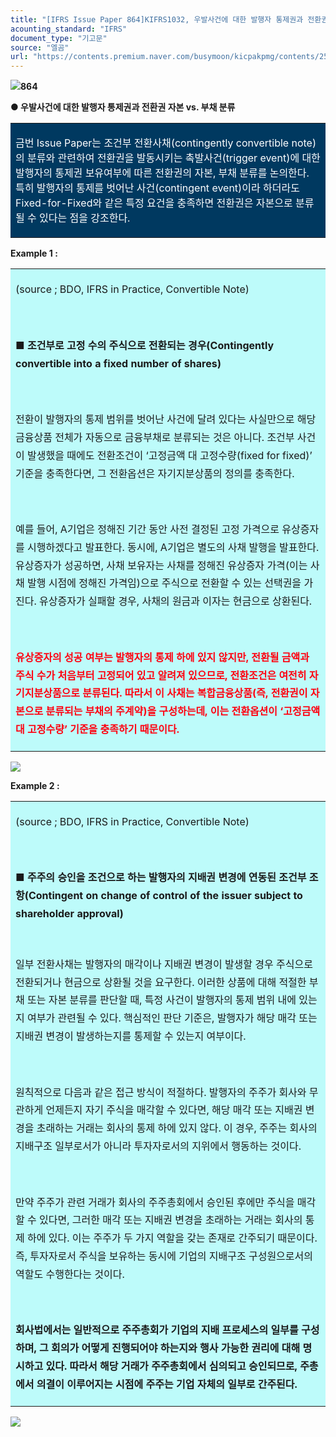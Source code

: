 ```yaml
---
title: "[IFRS Issue Paper 864]KIFRS1032, 우발사건에 대한 발행자 통제권과 전환권 자본 vs. 부채 분류"
acounting_standard: "IFRS"
document_type: "기고문"
source: "엘곰"
url: "https://contents.premium.naver.com/busymoon/kicpakpmg/contents/250620152502024ek"
---
```

![](https://n2.news.naver.com/l.gif?type=content)**864**

**● 우발사건에 대한 발행자 통제권과 전환권 자본 vs. 부채 분류**

<table style=""><tbody><tr><td colspan="3" rowspan="1" style="width: 99.99%; height: 109.0px;  background-color: #003960;"><div><p style=""><span style="color:#ffffff;">금번 Issue Paper는 조건부 전환사채(contingently convertible note)의 분류와 관련하여 전환권을 발동시키는 촉발사건(trigger event)에 대한 발행자의 통제권 보유여부에 따른 전환권의 자본, 부채 분류를 논의한다. 특히 발행자의 통제를 벗어난 사건(contingent event)이라 하더라도 Fixed-for-Fixed와 같은 특정 요건을 충족하면 전환권은 자본으로 분류될 수 있다는 점을 강조한다.</span></p></div></td></tr></tbody></table>

**Example 1 :**

<table style=""><tbody><tr><td colspan="3" rowspan="1" style="width: 99.99%; height: 129.0px;  background-color: #bdfbfa;"><div><p style="line-height:1.8;"><span style="">(source ; BDO, IFRS in Practice, Convertible Note)</span></p></div><div><p style="line-height:1.8;"><span style=""><b>​</b></span></p></div><div><p style="line-height:1.8;"><span style=""><b>■ 조건부로 고정 수의 주식으로 전환되는 경우(Contingently convertible into a fixed number of shares)</b></span></p></div><div><p style="line-height:1.8;"><span style=""><b>​</b></span></p></div><div><p style="line-height:1.8;"><span style="">전환이 발행자의 통제 범위를 벗어난 사건에 달려 있다는 사실만으로 해당 금융상품 전체가 자동으로 금융부채로 분류되는 것은 아니다. 조건부 사건이 발생했을 때에도 전환조건이 ‘고정금액 대 고정수량(fixed for fixed)’ 기준을 충족한다면, 그 전환옵션은 자기지분상품의 정의를 충족한다.</span></p></div><div><p style="line-height:1.8;"><span style="">​</span></p></div><div><p style="line-height:1.8;"><span style="">예를 들어, A기업은 정해진 기간 동안 사전 결정된 고정 가격으로 유상증자를 시행하겠다고 발표한다. 동시에, A기업은 별도의 사채 발행을 발표한다. 유상증자가 성공하면, 사채 보유자는 사채를 정해진 유상증자 가격(이는 사채 발행 시점에 정해진 가격임)으로 주식으로 전환할 수 있는 선택권을 가진다. 유상증자가 실패할 경우, 사채의 원금과 이자는 현금으로 상환된다.</span></p></div><div><p style="line-height:1.8;"><span style="">​</span></p></div><div><p style="line-height:1.8;"><span style="color:#ff0010;"><b>유상증자의 성공 여부는 발행자의 통제 하에 있지 않지만, 전환될 금액과 주식 수가 처음부터 고정되어 있고 알려져 있으므로, 전환조건은 여전히 자기지분상품으로 분류된다. 따라서 이 사채는 복합금융상품(즉, 전환권이 자본으로 분류되는 부채의 주계약)을 구성하는데, 이는 전환옵션이 ‘고정금액 대 고정수량’ 기준을 충족하기 때문이다.</b></span></p></div></td></tr></tbody></table>

![](https://scs-phinf.pstatic.net/MjAyNTA2MjBfMjU3/MDAxNzUwNDAwNjcyNjA5.byinoSV3wOL0M-JCRyHA_KuR74ZYa8is4rtw7qJt1jsg.hrTbHBVFNccmiWy0Lvn8OEq_H3DiBHHk-7zWZ8fn-tsg.PNG/image.png?type=w800)

**Example 2 :**

<table style=""><tbody><tr><td colspan="3" rowspan="1" style="width: 100.0%; height: 129.0px;  background-color: #bdfbfa;"><div><p style="line-height:1.8;"><span style="">(source ; BDO, IFRS in Practice, Convertible Note)</span></p></div><div><p style="line-height:1.8;"><span style="">​</span></p></div><div><p style="line-height:1.8;"><span style=""><b>■ 주주의 승인을 조건으로 하는 발행자의 지배권 변경에 연동된 조건부 조항(Contingent on change of control of the issuer subject to shareholder approval)</b></span></p></div><div><p style=""><span style=""><b>​</b></span></p></div><div><p style="line-height:1.8;"><span style="">일부 전환사채는 발행자의 매각이나 지배권 변경이 발생할 경우 주식으로 전환되거나 현금으로 상환될 것을 요구한다. 이러한 상품에 대해 적절한 부채 또는 자본 분류를 판단할 때, 특정 사건이 발행자의 통제 범위 내에 있는지 여부가 관련될 수 있다. 핵심적인 판단 기준은, 발행자가 해당 매각 또는 지배권 변경이 발생하는지를 통제할 수 있는지 여부이다.</span></p></div><div><p style="line-height:1.8;"><span style="">​</span></p></div><div><p style="line-height:1.8;"><span style="">원칙적으로 다음과 같은 접근 방식이 적절하다. 발행자의 주주가 회사와 무관하게 언제든지 자기 주식을 매각할 수 있다면, 해당 매각 또는 지배권 변경을 초래하는 거래는 회사의 통제 하에 있지 않다. 이 경우, 주주는 회사의 지배구조 일부로서가 아니라 투자자로서의 지위에서 행동하는 것이다.</span></p></div><div><p style="line-height:1.8;"><span style="">​</span></p></div><div><p style="line-height:1.8;"><span style="">만약 주주가 관련 거래가 회사의 주주총회에서 승인된 후에만 주식을 매각할 수 있다면, 그러한 매각 또는 지배권 변경을 초래하는 거래는 회사의 통제 하에 있다. 이는 주주가 두 가지 역할을 갖는 존재로 간주되기 때문이다. 즉, 투자자로서 주식을 보유하는 동시에 기업의 지배구조 구성원으로서의 역할도 수행한다는 것이다.</span></p></div><div><p style="line-height:1.8;"><span style="">​</span></p></div><div><p style="line-height:1.8;"><span style=""><b>회사법에서는 일반적으로 주주총회가 기업의 지배 프로세스의 일부를 구성하며, 그 회의가 어떻게 진행되어야 하는지와 행사 가능한 권리에 대해 명시하고 있다. 따라서 해당 거래가 주주총회에서 심의되고 승인되므로, 주총에서 의결이 이루어지는 시점에 주주는 기업 자체의 일부로 간주된다.</b></span></p></div></td></tr></tbody></table>

![](https://scs-phinf.pstatic.net/MjAyNTA2MjBfNDUg/MDAxNzUwNDAwNDA2MTM4.S2JdUzo7vb1mAu6jDDP4fad_NfSsvCCe4ljlAPbhJ7Ig.Jt5X7j7wZSxA7R07gwbsGVCyMyKl9aE_IZ2qs76lOPsg.PNG/image.png?type=w800)

**​**